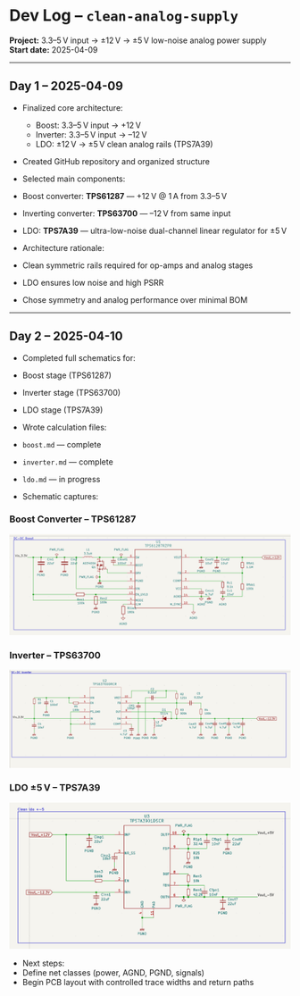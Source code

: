 # Dev Log – `clean-analog-supply`

**Project:** 3.3–5 V input → ±12 V → ±5 V low-noise analog power supply  
**Start date:** 2025-04-09

---

## Day 1 – 2025-04-09

- Finalized core architecture:
  - Boost: 3.3–5 V input → +12 V  
  - Inverter: 3.3–5 V input → –12 V  
  - LDO: ±12 V → ±5 V clean analog rails (TPS7A39)

- Created GitHub repository and organized structure

- Selected main components:
- Boost converter: **TPS61287** — +12 V @ 1 A from 3.3–5 V
- Inverting converter: **TPS63700** — –12 V from same input
- LDO: **TPS7A39** — ultra-low-noise dual-channel linear regulator for ±5 V

- Architecture rationale:
- Clean symmetric rails required for op-amps and analog stages
- LDO ensures low noise and high PSRR
- Chose symmetry and analog performance over minimal BOM

---

## Day 2 – 2025-04-10

- Completed full schematics for:
- Boost stage (TPS61287)
- Inverter stage (TPS63700)
- LDO stage (TPS7A39)

- Wrote calculation files:
- `boost.md` — complete
- `inverter.md` — complete
- `ldo.md` — in progress

- Schematic captures:

### Boost Converter – TPS61287

![boost schematic](images/schematic_boost.png)

### Inverter – TPS63700

![inverter schematic](images/schematic_inverter.png)

### LDO ±5 V – TPS7A39

![ldo schematic](images/schematic_ldo.png)

- Next steps:
- Define net classes (power, AGND, PGND, signals)
- Begin PCB layout with controlled trace widths and return paths
